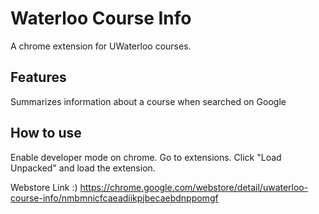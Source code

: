 # Waterloo Course Info
A chrome extension for UWaterloo courses.

## Features
Summarizes information about a course when searched on Google

## How to use
Enable developer mode on chrome. Go to extensions. Click "Load Unpacked" and load the extension.

Webstore Link :)
https://chrome.google.com/webstore/detail/uwaterloo-course-info/nmbmnicfcaeadiikpjbecaebdnppomgf
